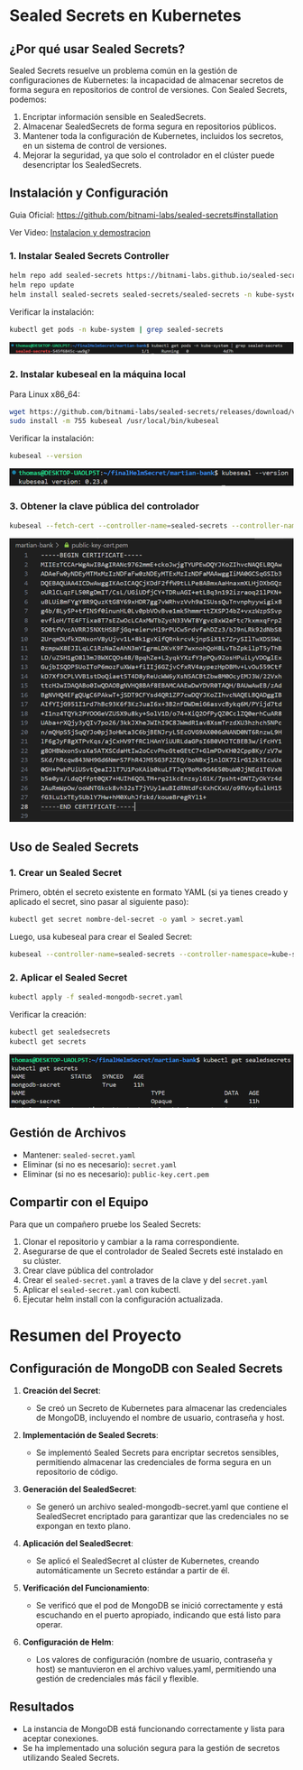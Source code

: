 # Sealed Secrets en Kubernetes

## ¿Por qué usar Sealed Secrets?

Sealed Secrets resuelve un problema común en la gestión de configuraciones de Kubernetes: la incapacidad de almacenar secretos de forma segura en repositorios de control de versiones. Con Sealed Secrets, podemos:

1. Encriptar información sensible en SealedSecrets.
2. Almacenar SealedSecrets de forma segura en repositorios públicos.
3. Mantener toda la configuración de Kubernetes, incluidos los secretos, en un sistema de control de versiones.
4. Mejorar la seguridad, ya que solo el controlador en el clúster puede desencriptar los SealedSecrets.

## Instalación y Configuración

Guia Oficial: https://github.com/bitnami-labs/sealed-secrets#installation

Ver Video: [Instalacion y demostracion](videos/sealedsecret.mp4)


### 1. Instalar Sealed Secrets Controller

```bash
helm repo add sealed-secrets https://bitnami-labs.github.io/sealed-secrets
helm repo update
helm install sealed-secrets sealed-secrets/sealed-secrets -n kube-system
```

Verificar la instalación:

```bash
kubectl get pods -n kube-system | grep sealed-secrets
```
![imagen1](images/sealedsecret-02.png)


### 2. Instalar kubeseal en la máquina local

Para Linux x86_64:

```bash
wget https://github.com/bitnami-labs/sealed-secrets/releases/download/v0.18.1/kubeseal-linux-amd64 -O kubeseal
sudo install -m 755 kubeseal /usr/local/bin/kubeseal
```

Verificar la instalación:

```bash
kubeseal --version
```
![imagen2](images/sealedsecret-03.png)


### 3. Obtener la clave pública del controlador

```bash
kubeseal --fetch-cert --controller-name=sealed-secrets --controller-namespace=kube-system > public-key-cert.pem
```
![imagen3](images/sealedsecret-04.png)


## Uso de Sealed Secrets

### 1. Crear un Sealed Secret

Primero, obtén el secreto existente en formato YAML (si ya tienes creado y aplicado el secret, sino pasar al siguiente paso):

```bash
kubectl get secret nombre-del-secret -o yaml > secret.yaml
```

Luego, usa kubeseal para crear el Sealed Secret:

```bash
kubeseal --controller-name=sealed-secrets --controller-namespace=kube-system --format yaml < templates/secret.yaml > templates/sealedsecret.yaml
```

### 2. Aplicar el Sealed Secret

```bash
kubectl apply -f sealed-mongodb-secret.yaml
```
Verificar la creación:

```bash
kubectl get sealedsecrets
kubectl get secrets
```
![imagen4](images/sealedsecret-05.png)


## Gestión de Archivos

- Mantener: `sealed-secret.yaml`
- Eliminar (si no es necesario): `secret.yaml`
- Eliminar (si no es necesario): `public-key.cert.pem`

## Compartir con el Equipo

Para que un compañero pruebe los Sealed Secrets:

1. Clonar el repositorio y cambiar a la rama correspondiente.
2. Asegurarse de que el controlador de Sealed Secrets esté instalado en su clúster.
3. Crear clave pública del controlador
4. Crear el `sealed-secret.yaml` a traves de la clave y del `secret.yaml`
3. Aplicar el `sealed-secret.yaml` con kubectl.
4. Ejecutar helm install con la configuración actualizada.


# Resumen del Proyecto

## Configuración de MongoDB con Sealed Secrets

1. **Creación del Secret**:
   - Se creó un Secreto de Kubernetes para almacenar las credenciales de MongoDB, incluyendo el nombre de usuario, contraseña y host.

2. **Implementación de Sealed Secrets**:
   - Se implementó Sealed Secrets para encriptar secretos sensibles, permitiendo almacenar las credenciales de forma segura en un repositorio de código.

3. **Generación del SealedSecret**:
   - Se generó un archivo sealed-mongodb-secret.yaml que contiene el SealedSecret encriptado para garantizar que las credenciales no se expongan en texto plano.

4. **Aplicación del SealedSecret**:
   - Se aplicó el SealedSecret al clúster de Kubernetes, creando automáticamente un Secreto estándar a partir de él.

5. **Verificación del Funcionamiento**:
   - Se verificó que el pod de MongoDB se inició correctamente y está escuchando en el puerto apropiado, indicando que está listo para operar.

6. **Configuración de Helm**:
   - Los valores de configuración (nombre de usuario, contraseña y host) se mantuvieron en el archivo values.yaml, permitiendo una gestión de credenciales más fácil y flexible.

## Resultados

- La instancia de MongoDB está funcionando correctamente y lista para aceptar conexiones.
- Se ha implementado una solución segura para la gestión de secretos utilizando Sealed Secrets.
